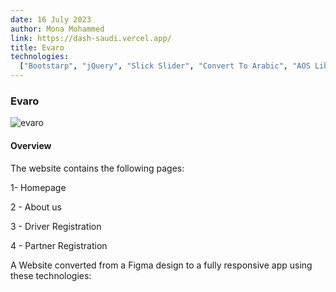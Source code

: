 ```yaml
---
date: 16 July 2023
author: Mona Mohammed
link: https://dash-saudi.vercel.app/
title: Evaro
technologies:
  ["Bootstarp", "jQuery", "Slick Slider", "Convert To Arabic", "AOS Library"]
---
```


### Evaro

![evaro](/images/evaro/profile.PNG)

#### Overview

The website contains the following pages:

1- Homepage

2 - About us

3 - Driver Registration

4 - Partner Registration

A Website converted from a Figma design to a fully responsive app using these technologies:
